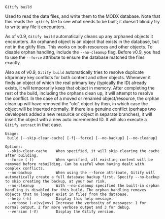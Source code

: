 `Gitify build`

Used to read the data files, and write them to the MODX database. Note that this reads the `.gitify` file to see what needs to be built; it doesn't blindly try to write any file it encounters.  

As of v0.9, `Gitify build` automatically cleans up any orphaned objects it encounters. An orphaned object is an object that exists in the database, but not in the gitify files. This works on both resources and other objects. To disable orphan handling, include the `--no-cleanup` flag. Before v0.9, you had to use the `--force` attribute to ensure the database matched the files exactly. 

Also as of v0.9, `Gitify build` automatically tries to resolve duplicate id/primary key conflicts for both content and other objects. Whenever it finds an object of which the real primary key (typically the ID) already exists, it will temporarily keep that object in memory. After completing the rest of the build, including the orphans clean up, it will attempt to resolve the conflict. In the case of a moved or renamed object/resource, the orphan clean up will have removed the "old" object by then, in which case the object will be inserted normally. If there is a genuine conflict (perhaps two developers added a new resource or object in separate branches), it will insert the object with a new auto incremented ID. It will also execute a `Gitify extract` in that case. 

````
Usage:
 build [--skip-clear-cache] [-f|--force] [--no-backup] [--no-cleanup]

Options:
 --skip-clear-cache    When specified, it will skip clearing the cache after building.
 --force (-f)          When specified, all existing content will be removed before rebuilding. Can be useful when having dealt with complex conflicts.
 --no-backup           When using the --force attribute, Gitify will automatically create a full database backup first. Specify --no-backup to skip creating the backup, at your own risk.
 --no-cleanup          With --no-cleanup specified the built-in orphan handling is disabled for this build. The orphan handling removes objects that no longer exist in files from the database.
 --help (-h)           Display this help message.
 --verbose (-v|vv|vvv) Increase the verbosity of messages: 1 for normal output, 2 for more verbose output and 3 for debug.
 --version (-V)        Display the Gitify version.
````
